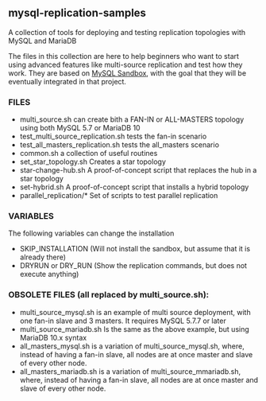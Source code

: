## mysql-replication-samples
A collection of tools for deploying and testing replication topologies with MySQL and MariaDB

The files in this collection are here to help beginners who want to start using advanced features like multi-source replication and test how they work.
They are based on [MySQL Sandbox](http://mysqlsandbox.net), with the goal that they will be eventually integrated in that project.

### FILES

* multi_source.sh can create bith a FAN-IN or ALL-MASTERS topology using both MySQL 5.7 or MariaDB 10
* test_multi_source_replication.sh tests the fan-in scenario
* test_all_masters_replication.sh tests the all_masters scenario
* common.sh a collection of useful routines
* set_star_topology.sh Creates a star topology
* star-change-hub.sh A proof-of-concept script that replaces the hub in a star topology
* set-hybrid.sh A proof-of-concept script that installs a hybrid topology
* parallel_replication/* Set of scripts to test parallel replication 

### VARIABLES

The following variables can change the installation
* SKIP_INSTALLATION (Will not install the sandbox, but assume that it is already there)
* DRYRUN or DRY_RUN (Show the replication commands, but does not execute anything)

### OBSOLETE FILES (all replaced by multi_source.sh):

* multi_source_mysql.sh is an example of multi source deployment, with one fan-in slave and 3 masters. It requires MySQL 5.7.7 or later
* multi_source_mariadb.sh Is the same as the above example, but using MariaDB 10.x syntax
* all_masters_mysql.sh is a variation of multi_source_mysql.sh, where, instead of having a fan-in slave, all nodes are at once master and slave of every other node.
* all_masters_mariadb.sh is a variation of multi_source_mmariadb.sh, where, instead of having a fan-in slave, all nodes are at once master and slave of every other node.

